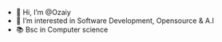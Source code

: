 - 👋 Hi, I’m @Ozaiy
- 👀 I’m interested in Software Development, Opensource & A.I
- 📚 Bsc in Computer science 



